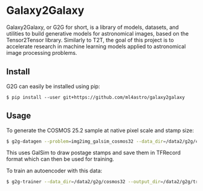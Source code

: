 # Galaxy2Galaxy

Galaxy2Galaxy, or G2G for short, is a library of models, datasets, and utilities to build generative models for astronomical images, based on the Tensor2Tensor library. Similarly to T2T, the goal of this project is to accelerate research in machine
learning models applied to astronomical image processing problems.

## Install

G2G can easily be installed using pip:
```
$ pip install --user git+https://github.com/ml4astro/galaxy2galaxy
```

## Usage

To generate the COSMOS 25.2 sample at native pixel scale and stamp size:

```bash
$ g2g-datagen --problem=img2img_galsim_cosmos32 --data_dir=/data2/g2g/cosmos32
```
This uses GalSim to draw postage stamps and save them in TFRecord format which can then be used for training.

To  train an autoencoder with this data:
```bash
$ g2g-trainer --data_dir=/data2/g2g/cosmos32 --output_dir=/data2/g2g/train/cosmos32   --problem=img2img_galsim_cosmos32   --model=continuous_autoencoder_basic  --train_steps=2000   --eval_steps=100 --hparams_set=continuous_autoencoder_basic
```
